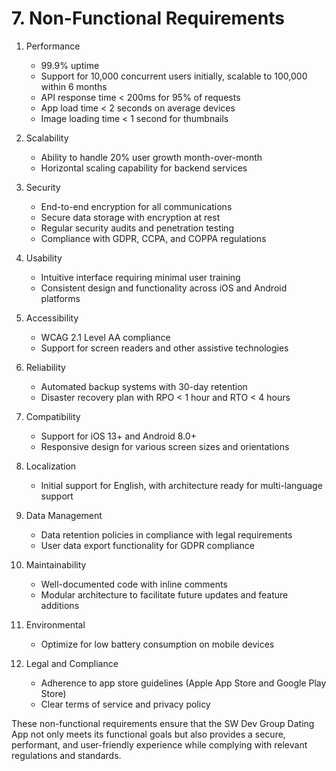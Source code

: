 # 7. Non-Functional Requirements

1. Performance
   - 99.9% uptime
   - Support for 10,000 concurrent users initially, scalable to 100,000 within 6 months
   - API response time < 200ms for 95% of requests
   - App load time < 2 seconds on average devices
   - Image loading time < 1 second for thumbnails

2. Scalability
   - Ability to handle 20% user growth month-over-month
   - Horizontal scaling capability for backend services

3. Security
   - End-to-end encryption for all communications
   - Secure data storage with encryption at rest
   - Regular security audits and penetration testing
   - Compliance with GDPR, CCPA, and COPPA regulations

4. Usability
   - Intuitive interface requiring minimal user training
   - Consistent design and functionality across iOS and Android platforms

5. Accessibility
   - WCAG 2.1 Level AA compliance
   - Support for screen readers and other assistive technologies

6. Reliability
   - Automated backup systems with 30-day retention
   - Disaster recovery plan with RPO < 1 hour and RTO < 4 hours

7. Compatibility
   - Support for iOS 13+ and Android 8.0+
   - Responsive design for various screen sizes and orientations

8. Localization
   - Initial support for English, with architecture ready for multi-language support

9. Data Management
   - Data retention policies in compliance with legal requirements
   - User data export functionality for GDPR compliance

10. Maintainability
    - Well-documented code with inline comments
    - Modular architecture to facilitate future updates and feature additions

11. Environmental
    - Optimize for low battery consumption on mobile devices

12. Legal and Compliance
    - Adherence to app store guidelines (Apple App Store and Google Play Store)
    - Clear terms of service and privacy policy

These non-functional requirements ensure that the SW Dev Group Dating App not only meets its functional goals but also provides a secure, performant, and user-friendly experience while complying with relevant regulations and standards.
